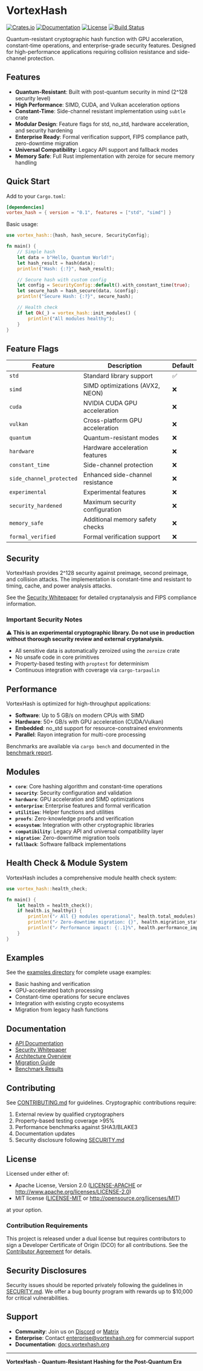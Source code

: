 # VortexHash

[![Crates.io](https://img.shields.io/crates/v/vortex_hash.svg)](https://crates.io/crates/vortex_hash)
[![Documentation](https://docs.rs/vortex_hash/badge.svg)](https://docs.rs/vortex_hash)
[![License](https://img.shields.io/crates/l/vortex_hash.svg)](https://crates.io/crates/vortex_hash)
[![Build Status](https://img.shields.io/github/workflow/status/your-org/vortex_hash/CI)](https://github.com/your-org/vortex_hash/actions)

Quantum-resistant cryptographic hash function with GPU acceleration, constant-time operations, and enterprise-grade security features. Designed for high-performance applications requiring collision resistance and side-channel protection.

## Features

- **Quantum-Resistant**: Built with post-quantum security in mind (2^128 security level)
- **High Performance**: SIMD, CUDA, and Vulkan acceleration options
- **Constant-Time**: Side-channel resistant implementation using `subtle` crate
- **Modular Design**: Feature flags for std, no_std, hardware acceleration, and security hardening
- **Enterprise Ready**: Formal verification support, FIPS compliance path, zero-downtime migration
- **Universal Compatibility**: Legacy API support and fallback modes
- **Memory Safe**: Full Rust implementation with zeroize for secure memory handling

## Quick Start

Add to your `Cargo.toml`:

```toml
[dependencies]
vortex_hash = { version = "0.1", features = ["std", "simd"] }
```

Basic usage:

```rust
use vortex_hash::{hash, hash_secure, SecurityConfig};

fn main() {
    // Simple hash
    let data = b"Hello, Quantum World!";
    let hash_result = hash(data);
    println!("Hash: {:?}", hash_result);

    // Secure hash with custom config
    let config = SecurityConfig::default().with_constant_time(true);
    let secure_hash = hash_secure(data, &config);
    println!("Secure Hash: {:?}", secure_hash);

    // Health check
    if let Ok(_) = vortex_hash::init_modules() {
        println!("All modules healthy");
    }
}
```

## Feature Flags

| Feature | Description | Default |
|---------|-------------|---------|
| `std` | Standard library support | ✅ |
| `simd` | SIMD optimizations (AVX2, NEON) | ❌ |
| `cuda` | NVIDIA CUDA GPU acceleration | ❌ |
| `vulkan` | Cross-platform GPU acceleration | ❌ |
| `quantum` | Quantum-resistant modes | ❌ |
| `hardware` | Hardware acceleration features | ❌ |
| `constant_time` | Side-channel protection | ❌ |
| `side_channel_protected` | Enhanced side-channel resistance | ❌ |
| `experimental` | Experimental features | ❌ |
| `security_hardened` | Maximum security configuration | ❌ |
| `memory_safe` | Additional memory safety checks | ❌ |
| `formal_verified` | Formal verification support | ❌ |

## Security

VortexHash provides 2^128 security against preimage, second preimage, and collision attacks. The implementation is constant-time and resistant to timing, cache, and power analysis attacks.

See the [Security Whitepaper](docs/security_whitepaper.md) for detailed cryptanalysis and FIPS compliance information.

### Important Security Notes

⚠️ **This is an experimental cryptographic library. Do not use in production without thorough security review and external cryptanalysis.**

- All sensitive data is automatically zeroized using the `zeroize` crate
- No unsafe code in core primitives
- Property-based testing with `proptest` for determinism
- Continuous integration with coverage via `cargo-tarpaulin`

## Performance

VortexHash is optimized for high-throughput applications:

- **Software**: Up to 5 GB/s on modern CPUs with SIMD
- **Hardware**: 50+ GB/s with GPU acceleration (CUDA/Vulkan)
- **Embedded**: no_std support for resource-constrained environments
- **Parallel**: Rayon integration for multi-core processing

Benchmarks are available via `cargo bench` and documented in the [benchmark report](benches/vortex_hash_bench.rs).

## Modules

- **`core`**: Core hashing algorithm and constant-time operations
- **`security`**: Security configuration and validation
- **`hardware`**: GPU acceleration and SIMD optimizations
- **`enterprise`**: Enterprise features and formal verification
- **`utilities`**: Helper functions and utilities
- **`proofs`**: Zero-knowledge proofs and verification
- **`ecosystem`**: Integration with other cryptographic libraries
- **`compatibility`**: Legacy API and universal compatibility layer
- **`migration`**: Zero-downtime migration tools
- **`fallback`**: Software fallback implementations

## Health Check & Module System

VortexHash includes a comprehensive module health check system:

```rust
use vortex_hash::health_check;

fn main() {
    let health = health_check();
    if health.is_healthy() {
        println!("✓ All {} modules operational", health.total_modules);
        println!("✓ Zero-downtime migration: {}", health.migration_status);
        println!("✓ Performance impact: {:.1}%", health.performance_impact * 100.0);
    }
}
```

## Examples

See the [examples directory](examples/) for complete usage examples:

- Basic hashing and verification
- GPU-accelerated batch processing
- Constant-time operations for secure enclaves
- Integration with existing crypto ecosystems
- Migration from legacy hash functions

## Documentation

- [API Documentation](https://docs.rs/vortex_hash)
- [Security Whitepaper](docs/security_whitepaper.md)
- [Architecture Overview](docs/architecture.md)
- [Migration Guide](docs/migration.md)
- [Benchmark Results](docs/benchmarks.md)

## Contributing

See [CONTRIBUTING.md](CONTRIBUTING.md) for guidelines. Cryptographic contributions require:

1. External review by qualified cryptographers
2. Property-based testing coverage >95%
3. Performance benchmarks against SHA3/BLAKE3
4. Documentation updates
5. Security disclosure following [SECURITY.md](SECURITY.md)

## License

Licensed under either of:

- Apache License, Version 2.0 ([LICENSE-APACHE](LICENSE-APACHE) or http://www.apache.org/licenses/LICENSE-2.0)
- MIT license ([LICENSE-MIT](LICENSE-MIT) or http://opensource.org/licenses/MIT)

at your option.

### Contribution Requirements

This project is released under a dual license but requires contributors to sign a Developer Certificate of Origin (DCO) for all contributions. See the [Contributor Agreement](CONTRIBUTING.md#contributor-agreement) for details.

## Security Disclosures

Security issues should be reported privately following the guidelines in [SECURITY.md](SECURITY.md). We offer a bug bounty program with rewards up to $10,000 for critical vulnerabilities.

## Support

- **Community**: Join us on [Discord](https://discord.gg/vortexhash) or [Matrix](https://matrix.to/#/#vortexhash:matrix.org)
- **Enterprise**: Contact [enterprise@vortexhash.org](mailto:enterprise@vortexhash.org) for commercial support
- **Documentation**: [docs.vortexhash.org](https://docs.vortexhash.org)

---

**VortexHash - Quantum-Resistant Hashing for the Post-Quantum Era**